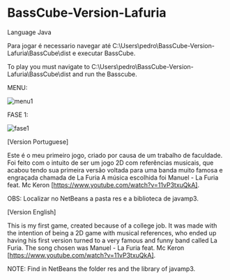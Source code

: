 ﻿# BassCube-Version-Lafuria

Language Java


Para jogar é necessario navegar até 
	C:\Users\pedro\BassCube-Version-Lafuria\BassCube\dist 
					e executar BassCube.


To play you must navigate to
	C:\Users\pedro\BassCube-Version-Lafuria\BassCube\dist 
					and run the Basscube.


MENU:

  ![menu1](https://user-images.githubusercontent.com/44451662/52385730-ae8a3c00-2a61-11e9-9897-999be414b739.PNG)

FASE 1:

  ![fase1](https://user-images.githubusercontent.com/44451662/52385746-c2ce3900-2a61-11e9-95f3-edaf914465a4.PNG)

[Version Portuguese]

Este é o meu primeiro jogo, criado por causa de um trabalho de faculdade.
Foi feito com o intuito de ser um jogo 2D com referências musicais,
que acabou tendo sua primeira versão voltada para uma banda muito famosa e engraçada chamada de La Furia
A música escolhida foi Manuel - La Furia feat. Mc Keron [https://www.youtube.com/watch?v=11vP3txuQkA].

OBS: Localizar no NetBeans a pasta res e a biblioteca de javamp3.

[Version English]

This is my first game, created because of a college job.
It was made with the intention of being a 2D game with musical references,
who ended up having his first version turned to a very famous and funny band called La Furia.
The song chosen was Manuel - La Furia feat. Mc Keron [https://www.youtube.com/watch?v=11vP3txuQkA].

NOTE: Find in NetBeans the folder res and the library of javamp3.



